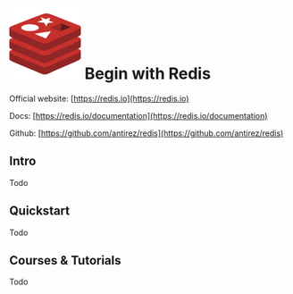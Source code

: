 # ![Redis](https://raw.githubusercontent.com/asankasri/begin-with-it-alpha/master/icons/redis_128x128.png "Redis") Begin with Redis

Official website: [https://redis.io](https://redis.io)

Docs: [https://redis.io/documentation](https://redis.io/documentation)

Github: [https://github.com/antirez/redis](https://github.com/antirez/redis)

## Intro

Todo

## Quickstart

Todo

## Courses & Tutorials

Todo
